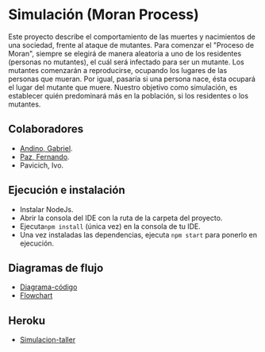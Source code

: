 # Simulación (Moran Process)

<p>Este proyecto describe el comportamiento de las muertes y nacimientos de una sociedad, frente al ataque de mutantes.
Para comenzar el "Proceso de Moran", siempre se elegirá de manera aleatoria a uno de los residentes (personas no mutantes), el cuál será infectado para ser un mutante.
Los mutantes comenzarán a reproducirse, ocupando los lugares de las personas que mueran. Por igual, pasaría si una persona nace, ésta ocupará el lugar del mutante que muere.
Nuestro objetivo como simulación, es establecer quién predominará más en la población, si los residentes o los mutantes.</p>

## Colaboradores
* [Andino, Gabriel](https://github.com/andinogabriel).
* [Paz, Fernando](https://github.com/Syferk).
* Pavicich, Ivo.

## Ejecución e instalación
* Instalar NodeJs.
* Abrir la consola del IDE con la ruta de la carpeta del proyecto.
* Ejecuta`npm install` (única vez) en la consola de tu IDE.
* Una vez instaladas las dependencias, ejecuta `npm start` para ponerlo en ejecución.

## Diagramas de flujo
- [Diagrama-código](https://github.com/andinogabriel/simulacion-taller/blob/main/images/Diagrama%20taller.png)
- [Flowchart](https://github.com/andinogabriel/simulacion-taller/blob/main/images/Taller-Simulacion.jpg)

## Heroku
- [Simulacion-taller](https://simulacion-taller.herokuapp.com)
